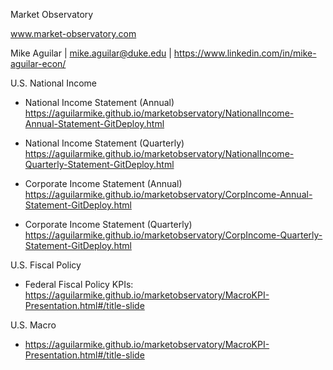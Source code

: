 Market Observatory 

www.market-observatory.com 

Mike Aguilar | mike.aguilar@duke.edu | https://www.linkedin.com/in/mike-aguilar-econ/

U.S. National Income 

 - National Income Statement (Annual) https://aguilarmike.github.io/marketobservatory/NationalIncome-Annual-Statement-GitDeploy.html

 - National Income Statement (Quarterly) https://aguilarmike.github.io/marketobservatory/NationalIncome-Quarterly-Statement-GitDeploy.html

- Corporate Income Statement (Annual) https://aguilarmike.github.io/marketobservatory/CorpIncome-Annual-Statement-GitDeploy.html

- Corporate Income Statement (Quarterly) https://aguilarmike.github.io/marketobservatory/CorpIncome-Quarterly-Statement-GitDeploy.html

U.S. Fiscal Policy 

- Federal Fiscal Policy KPIs: https://aguilarmike.github.io/marketobservatory/MacroKPI-Presentation.html#/title-slide

U.S. Macro 
- https://aguilarmike.github.io/marketobservatory/MacroKPI-Presentation.html#/title-slide
